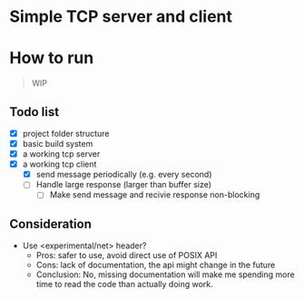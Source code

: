 # Simple TCP server and client

# How to run
> WIP

## Todo list
- [X] project folder structure
- [X] basic build system
- [X] a working tcp server
- [X] a working tcp client
  - [X] send message periodically (e.g. every second)
  - [ ] Handle large response (larger than buffer size)
    - [ ] Make send message and recivie response non-blocking

## Consideration
- Use <experimental/net> header?
  - Pros: safer to use, avoid direct use of POSIX API
  - Cons: lack of documentation, the api might change in the future
  - Conclusion: No, missing documentation will make me spending more time to read the code than actually doing work.
